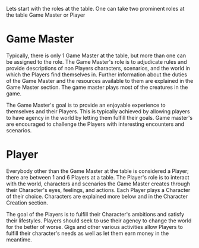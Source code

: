 
Lets start with the roles at the table. One can take two prominent roles at the
table Game Master or Player

# Game Master

Typically, there is only 1 Game Master at the table, but more than one can be
assigned to the role. The Game Master's role is to adjudicate rules and provide
descriptions of non Players characters, scenarios, and the world in which the
Players find themselves in. Further information about the duties of the Game
Master and the resources available to them are explained in the Game Master
section. The game master plays most of the creatures in the game.

The Game Master's goal is to provide an enjoyable experience to themselves and
their Players. This is typically achieved by allowing players to have agency in
the world by letting them fulfill their goals. Game master's are encouraged to
challenge the Players with interesting encounters and scenarios.

# Player

Everybody other than the Game Master at the table is considered a Player; there
are between 1 and 6 Players at a table. The Player's role is to interact with
the world, characters and scenarios the Game Master creates through their
Character's eyes, feelings, and actions. Each Player plays a Character of their
choice. Characters are explained more below and in the Character Creation
section.

The goal of the Players is to fulfill their Character's ambitions and satisfy
their lifestyles. Players should seek to use their agency to change the world
for the better of worse. Gigs and other various activities allow Players to
fulfill their character's needs as well as let them earn money in the meantime.
